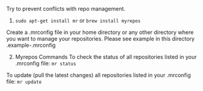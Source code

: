 Try to prevent conflicts with repo management. 

1. ```sudo apt-get install mr```
or ```brew install myrepos```


Create a .mrconfig file in your home directory or any other directory where you want to manage your repositories.
Please see example in this directory .example-.mrconfig

2. Myrepos Commands
To check the status of all repositories listed in your .mrconfig file:
```mr status```

To update (pull the latest changes) all repositories listed in your .mrconfig file:
```mr update```
